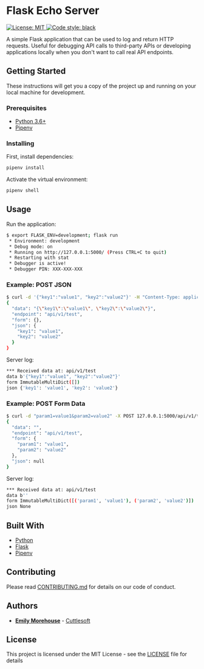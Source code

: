 # Flask Echo Server

<a href="https://github.com/cuttlesoft/flask-echo-server/blob/master/LICENSE">
    <img alt="License: MIT" src="https://black.readthedocs.io/en/stable/_static/license.svg">
</a>
<a href="https://github.com/ambv/black">
    <img alt="Code style: black" src="https://img.shields.io/badge/code%20style-black-000000.svg">
</a>

A simple Flask application that can be used to log and return HTTP requests. Useful for debugging API calls to third-party APIs or developing applications locally when you don't want to call real API endpoints.

## Getting Started

These instructions will get you a copy of the project up and running on your local machine for development.

### Prerequisites

- [Python 3.6+][python]
- [Pipenv][pipenv]

### Installing

First, install dependencies:

```bash
pipenv install
```

Activate the virtual environment:

```bash
pipenv shell
```

## Usage

Run the application:

```bash
$ export FLASK_ENV=development; flask run
 * Environment: development
 * Debug mode: on
 * Running on http://127.0.0.1:5000/ (Press CTRL+C to quit)
 * Restarting with stat
 * Debugger is active!
 * Debugger PIN: XXX-XXX-XXX
```

### Example: POST JSON

```bash
$ curl -d '{"key1":"value1", "key2":"value2"}' -H "Content-Type: application/json" -X POST 127.0.0.1:5000/api/v1/test
{
  "data": "{\"key1\":\"value1\", \"key2\":\"value2\"}",
  "endpoint": "api/v1/test",
  "form": {},
  "json": {
    "key1": "value1",
    "key2": "value2"
  }
}
```

Server log:

```bash
*** Received data at: api/v1/test
data b'{"key1":"value1", "key2":"value2"}'
form ImmutableMultiDict([])
json {'key1': 'value1', 'key2': 'value2'}
```

### Example: POST Form Data

```bash
$ curl -d "param1=value1&param2=value2" -X POST 127.0.0.1:5000/api/v1/test
{
  "data": "",
  "endpoint": "api/v1/test",
  "form": {
    "param1": "value1",
    "param2": "value2"
  },
  "json": null
}
```

Server log:

```bash
*** Received data at: api/v1/test
data b''
form ImmutableMultiDict([('param1', 'value1'), ('param2', 'value2')])
json None
```

## Built With

- [Python][python]
- [Flask][flask]
- [Pipenv][pipenv]

## Contributing

Please read [CONTRIBUTING.md][contributing] for details
on our code of conduct.

## Authors

- **[Emily Morehouse][github - emily morehouse]** - [Cuttlesoft][github - cuttlesoft]

## License

This project is licensed under the MIT License - see the [LICENSE][license] file for details

[contributing]: CONTRIBUTING.md
[flask]: http://flask.pocoo.org/
[github - cuttlesoft]: https://github.com/cuttlesoft
[github - emily morehouse]: https://github.com/emilyemorehouse
[license]: LICENSE
[pipenv]: https://docs.pipenv.org/
[python]: http://python.org/
